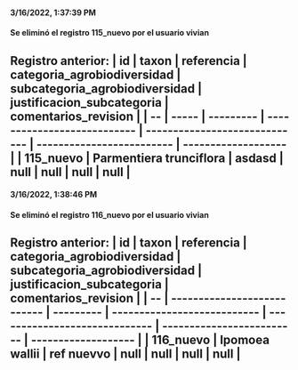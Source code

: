 
#### 3/16/2022, 1:37:39 PM

#### Se eliminó el registro 115_nuevo por el usuario vivian

Registro anterior: 
| id | taxon | referencia | categoria_agrobiodiversidad | subcategoria_agrobiodiversidad | justificacion_subcategoria | comentarios_revision | 
| -- | ----- | ---------  | --------------------------- | -----------------------------  | -------------------------  | -------------------  | 
 | 115_nuevo | Parmentiera trunciflora | asdasd | null | null | null | null | 
-------------------------------

#### 3/16/2022, 1:38:46 PM

#### Se eliminó el registro 116_nuevo por el usuario vivian

**Registro anterior:** 
| id | taxon | referencia | categoria_agrobiodiversidad | subcategoria_agrobiodiversidad | justificacion_subcategoria | comentarios_revision | 
| -- | --------------------------- | ---------  | --------------------------- | -----------------------------  | -------------------------  | -------------------  | 
 | 116_nuevo | Ipomoea wallii | ref nuevvo | null | null | null | null | 
-------------------------------
